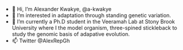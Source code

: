 - 👋 Hi, I’m Alexander Kwakye, @a-kwakye
- 👀 I’m interested in adaptation through standing genetic variation.
- 🌱 I’m currently a Ph.D student in the Veeramah Lab at Stony Brook University where I the model organism, three-spined stickleback to study 
    the genomic basis of adapative evolution. 
- 📫 Twitter @AlexRepGh

<!---
a-kwakye/a-kwakye is a ✨ special ✨ repository because its `README.md` (this file) appears on your GitHub profile.
You can click the Preview link to take a look at your changes.
--->
